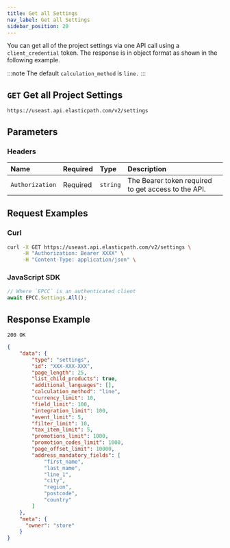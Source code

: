 ```yaml
---
title: Get all Settings
nav_label: Get all Settings
sidebar_position: 20
---
```


You can get all of the project settings via one API call using a `client_credential` token. The response is in object format as shown in the following example.

:::note
The default `calculation_method` is `line.`
:::

## `GET` Get all Project Settings

```http
https://useast.api.elasticpath.com/v2/settings
```

## Parameters

### Headers

| Name            | Required | Type     | Description                          |
|:----------------|:---------|:---------|:-------------------------------------|
| `Authorization` | Required | `string` | The Bearer token required to get access to the API. |

## Request Examples

### Curl

```bash
curl -X GET https://useast.api.elasticpath.com/v2/settings \
     -H "Authorization: Bearer XXXX" \
     -H "Content-Type: application/json" \
```

### JavaScript SDK

```javascript
// Where `EPCC` is an authenticated client
await EPCC.Settings.All();
```

## Response Example

`200 OK`

```json
{
    "data": {
        "type": "settings",
        "id": "XXX-XXX-XXX",
        "page_length": 25,
        "list_child_products": true,
        "additional_languages": [],
        "calculation_method": "line",
        "currency_limit": 10,
        "field_limit": 100,
        "integration_limit": 100,
        "event_limit": 5,
        "filter_limit": 10,
        "tax_item_limit": 5,
        "promotions_limit": 1000,
        "promotion_codes_limit": 1000,
        "page_offset_limit": 10000,
        "address_mandatory_fields": [
            "first_name",
            "last_name",
            "line_1",
            "city",
            "region",
            "postcode",
            "country"
        ]
    },
    "meta": {
      "owner": "store"
    }
}
```
